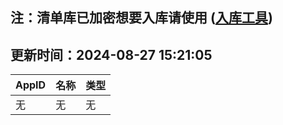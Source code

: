 ## 注：清单库已加密想要入库请使用 ([入库工具](https://github.com/BlankTMing/ManifestAutoUpdate/releases))

## 更新时间：2024-08-27 15:21:05
| AppID | 名称 | 类型  |
| :-------------------- | :----------------------------- | :----------- |
| 无 | 无 | 无 |
